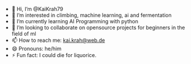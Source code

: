 - 👋 Hi, I’m @KaiKrah79
- 👀 I’m interested in climbing, machine learning, ai and fermentation
- 🌱 I’m currently learning AI Programming with python
- 💞️ I’m looking to collaborate on opensource projects for beginners in the field of ml
- 📫 How to reach me: kai.krah@web.de
- 😄 Pronouns: he/him
- ⚡ Fun fact: I could die for liquorice.

<!---
KaiKrah79/KaiKrah79 is a ✨ special ✨ repository because its `README.md` (this file) appears on your GitHub profile.
You can click the Preview link to take a look at your changes.
--->
